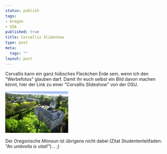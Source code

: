 ```yaml
--- 
status: publish
tags: 
- Oregon
- USA
published: true
title: Corvallis Slideshow
type: post
meta: 
  tags: ""
layout: post
---
```

Corvallis kann ein ganz hübsches Fleckchen Erde sein, wenn ich den "Werbefotos" glauben darf. Damit ihr euch selbst ein Bild davon machen könnt, hier der Link zu einer "Corvallis Slideshow" von der OSU.

<a href="http://eecs.oregonstate.edu/advantage/slideshow-corvallis/index.html"><img src='/media/wp/thumb-050516osuslideshow.jpg' alt='OSU Slideshow' class="centered" /></a>

Der Oregonische <em>Monsun</em> ist übrigens nicht dabei (Zitat Studentenleitfaden: <em>"An umbrella is vital!"</em>)... ;)
